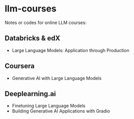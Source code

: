 # llm-courses
Notes or codes for online LLM courses:

## Databricks & edX 
- Large Language Models: Application through Production
## Coursera
- Generative AI with Large Language Models
## Deeplearning.ai 
- Finetuning Large Language Models
- Building Generative AI Applications with Gradio
